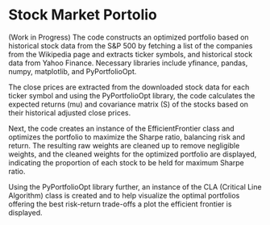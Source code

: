 # Stock Market Portolio

(Work in Progress)
The code constructs an optimized portfolio based on historical stock data from the S&P 500 by fetching a list of the companies from the Wikipedia page and extracts ticker symbols, and historical stock data from Yahoo Finance. Necessary libraries include yfinance, pandas, numpy, matplotlib, and PyPortfolioOpt.

The close prices are extracted from the downloaded stock data for each ticker symbol and using the PyPortfolioOpt library, the code calculates the expected returns (mu) and covariance matrix (S) of the stocks based on their historical adjusted close prices. 

Next, the code creates an instance of the EfficientFrontier class and optimizes the portfolio to maximize the Sharpe ratio, balancing risk and return. The resulting raw weights are cleaned up to remove negligible weights, and the cleaned weights for the optimized portfolio are displayed, indicating the proportion of each stock to be held for maximum Sharpe ratio. 

Using the PyPortfolioOpt library further, an instance of the CLA (Critical Line Algorithm) class is created and to help visualize the optimal portfolios offering the best risk-return trade-offs a plot the efficient frontier is displayed. 
